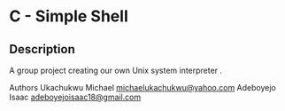 # C - Simple Shell

## Description
A group project creating our own Unix system interpreter
.

Authors
Ukachukwu Michael michaelukachukwu@yahoo.com 
Adeboyejo Isaac adeboyejoisaac18@gmail.com

